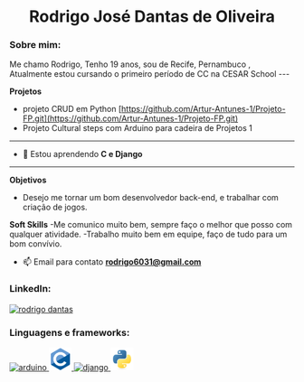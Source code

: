 <h1 align="center">Rodrigo José Dantas de Oliveira </h1>
<h3> Sobre mim: </h3>
Me chamo Rodrigo, Tenho 19 anos, sou de Recife, Pernambuco , Atualmente estou cursando o primeiro período de CC na CESAR School
---

**Projetos**
- projeto CRUD em Python [https://github.com/Artur-Antunes-1/Projeto-FP.git](https://github.com/Artur-Antunes-1/Projeto-FP.git)
- Projeto Cultural steps com Arduino para cadeira de Projetos 1

---

- 🌱 Estou aprendendo **C e Django**

--- 

**Objetivos**
- Desejo me tornar um bom desenvolvedor back-end, e trabalhar com criação de jogos.
  
**Soft Skills**
-Me comunico muito bem, sempre faço o melhor que posso com qualquer atividade.
-Trabalho muito bem em equipe, faço de tudo para um bom convívio.

- 📫 Email para contato **rodrigo6031@gmail.com**

<h3 align="left">LinkedIn:</h3>
<p align="left">
<a href="https://linkedin.com/in/rodrigo dantas" target="blank"><img align="center" src="https://raw.githubusercontent.com/rahuldkjain/github-profile-readme-generator/master/src/images/icons/Social/linked-in-alt.svg" alt="rodrigo dantas" height="30" width="40" /></a>
</p>

<h3 align="left">Linguagens e frameworks:</h3>
<p align="left"> <a href="https://www.arduino.cc/" target="_blank" rel="noreferrer"> <img src="https://cdn.worldvectorlogo.com/logos/arduino-1.svg" alt="arduino" width="40" height="40"/> </a> <a href="https://www.cprogramming.com/" target="_blank" rel="noreferrer"> <img src="https://raw.githubusercontent.com/devicons/devicon/master/icons/c/c-original.svg" alt="c" width="40" height="40"/> </a> <a href="https://www.djangoproject.com/" target="_blank" rel="noreferrer"> <img src="https://cdn.worldvectorlogo.com/logos/django.svg" alt="django" width="40" height="40"/> </a> <a href="https://www.python.org" target="_blank" rel="noreferrer"> <img src="https://raw.githubusercontent.com/devicons/devicon/master/icons/python/python-original.svg" alt="python" width="40" height="40"/> </a> </p>
